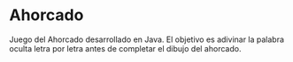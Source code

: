 # Ahorcado
Juego del  Ahorcado desarrollado en Java. El objetivo es adivinar la palabra oculta letra por letra antes de completar el dibujo del ahorcado.
